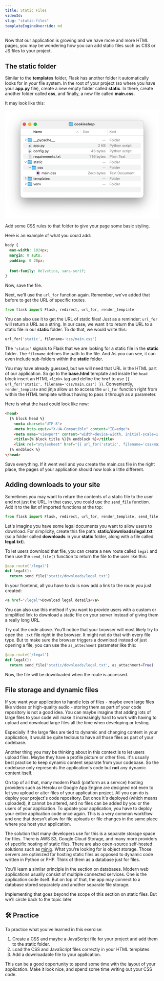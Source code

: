 ```yaml
---
title: Static Files
videoId:
slug: "static-files"
templateEngineOverride: md
---
```


Now that our application is growing and we have more and more HTML pages, you may be wondering how you can add static files such as CSS or JS files to your project. 

## The static folder

Similar to the **templates** folder, Flask has another folder it automatically looks for in your file system. In the root of your project (so where you have your **app.py** file), create a new empty folder called **static**. In there, create another folder called **css**, and finally, a new file called **main.css**. 

It may look like this: 

![screenshot of folder structure with a static folder, a css folder inside and a main.css file inside of that](/assets/content/flask-2-tutorial/04-static-files/folder-screenshot-2.png)

Add some CSS rules to that folder to give your page some basic styling. 

Here is an example of what you could add: 

```css
body {
  max-width: 1024px;
  margin: 0 auto;
  padding: 0 20px;

  font-family: Helvetica, sans-serif;
}
```

Now, save the file. 

Next, we'll use the `url_for` function again. Remember, we've added that before to get the URL of specific routes. 

```py
from flask import Flask, redirect, url_for, render_template
```

You can also use it to get the URL of static files! Just as a reminder: `url_for` will return a URL as a string. In our case, we want it to return the URL to a static file in our **static** folder. To do that, we would write this: 

```py
url_for('static', filename='css/main.css')
```

The `'static'` signals to Flask that we are looking for a static file in the **static** folder. The `filename` defines the path to the file. And As you can see, it can even include sub-folders within the **static** folder. 

You may have already guessed, but we will need that URL in the HTML part of our application. So go to the **base.html** template and inside the `head` block insert an HTML `<link>` tag and define the `href` to use `{{ url_for('static', filename='css/main.css') }}`. Conveniently, `render_template` and jinja allow us to access the `url_for` function right from within the HTML template without having to pass it through as a parameter. 

Here is what the `head` could look like now: 

```html
<head>
  {% block head %}
    <meta charset="UTF-8">
    <meta http-equiv="X-UA-Compatible" content="IE=edge">
    <meta name="viewport" content="width=device-width, initial-scale=1.0">
    <title>{% block title %}{% endblock %}</title>
    <link rel="stylesheet" href="{{ url_for('static', filename='css/main.css') }}">
  {% endblock %}
</head>
```

Save everything. If it went well and you create the main.css file in the right place, the pages of your application should now look a little different.

## Adding downloads to your site

Sometimes you may want to return the contents of a static file to the user and not just the URL. In that case, you could use the `send_file` function. Add it to the list of imported functions at the top: 

```py
from flask import Flask, redirect, url_for, render_template, send_file
```

Let's imagine you have some legal documents you want to allow users to download. For simplicity, create this file path: **static/downloads/legal.txt** (so a folder called **downloads** in your **static** folder, along with a file called **legal.txt**).

To let users download that file, you can create a new route called `legal` and then use the `send_file()` function to return the file to the user like this: 

```py
@app.route('/legal')
def legal():
  return send_file('static/downloads/legal.txt')
```

In your frontend, all you have to do is now add a link to the route you just created: 

```html
<a href="/legal">Download legal details</a>
```

You can also use this method if you want to provide users with a custom or simplified link to download a static file on your server instead of giving them a really long URL. 

Try out the code above. You'll notice that your browser will most likely try to open the `.txt` file right in the browser. It might not do that with every file type. But to make sure the browser triggers a download instead of just opening a file, you can use the `as_attechment` parameter like this: 

```py
@app.route('/legal')
def legal():
  return send_file('static/downloads/legal.txt', as_attachment=True)
```

Now, the file will be downloaded when the route is accessed. 

## File storage and dynamic files

If you want your application to handle lots of files - maybe even large files like videos or high-quality audio - storing them as part of your code repository is not a good idea. You can maybe imagine that adding lots of large files to your code will make it increasingly hard to work with having to upload and download large files all the time when developing or testing. 

Especially if the large files are tied to dynamic and changing content in your application, it would be quite tedious to have all those files as part of your codebase. 

Another thing you may be thinking about in this context is to let users upload files. Maybe they have a profile picture or other files. It's usually best practice to keep dynamic content separate from your codebase. So the codebase only represents the application's code but **not** any dynamic content itself. 

On top of all that, many modern PaaS (platform as a service) hosting providers such as Heroku or Google App Engine are designed not even to let you upload or alter files of your application project. All you can do is deploy your project's code repository. But once it's deployed (which means uploaded), it cannot be altered, and no files can be added by you or the users of your application. To update your application, you have to deploy your entire application code once again. This is a very common workflow and one that doesn't allow for file uploads or file changes in the same place where you host your application. 

The solution that many developers use for this is a separate storage space for files. There is AWS S3, Google Cloud Storage, and many more providers of specific hosting of static files. There are also open-source self-hosted solutions such as [minio](https://min.io/). What you're looking for is object storage. Those servers are optimized for hosting static files as opposed to dynamic code written in Python or PHP. Think of them as a database just for files. 

You'll learn a similar principle in the section on databases. Modern web applications usually consist of multiple connected services. One is the application code itself. But on top of that, the app may connect to a database stored separately and another separate file storage.

Implementing that goes beyond the scope of this section on static files. But we'll circle back to the topic later. 

## 🛠  Practice 

To practice what you've learned in this exercise: 

1. Create a CSS and maybe a JavaScript file for your project and add them to the static folder.
2. Load the CSS and JavaScript files correctly in your HTML templates
3. Add a downloadable file to your application. 

This can be a good opportunity to spend some time with the layout of your application. Make it look nice, and spend some time writing out your CSS code. 